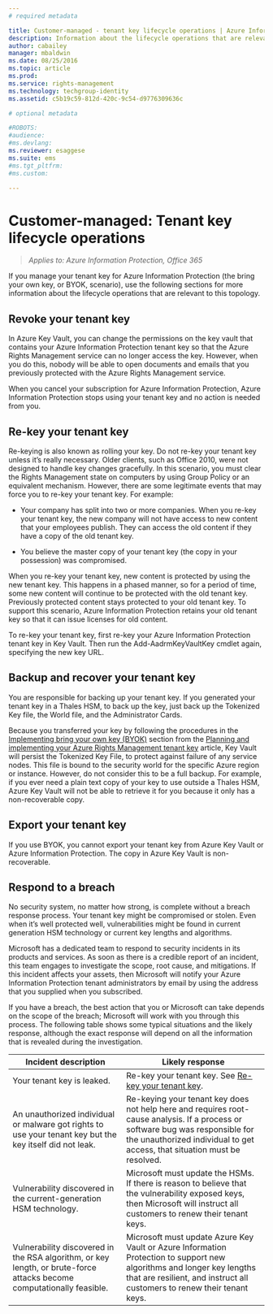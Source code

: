 ```yaml
---
# required metadata

title: Customer-managed - tenant key lifecycle operations | Azure Information Protection
description: Information about the lifecycle operations that are relevant if you manage your tenant key for Azure Information Protection (the bring your own key, or BYOK, scenario).
author: cabailey
manager: mbaldwin
ms.date: 08/25/2016
ms.topic: article
ms.prod:
ms.service: rights-management
ms.technology: techgroup-identity
ms.assetid: c5b19c59-812d-420c-9c54-d9776309636c

# optional metadata

#ROBOTS:
#audience:
#ms.devlang:
ms.reviewer: esaggese
ms.suite: ems
#ms.tgt_pltfrm:
#ms.custom:

---
```



# Customer-managed: Tenant key lifecycle operations

>*Applies to: Azure Information Protection, Office 365*

If you manage your tenant key for Azure Information Protection (the bring your own key, or BYOK, scenario), use the following sections for more information about the lifecycle operations that are relevant to this topology.

## Revoke your tenant key
In Azure Key Vault, you can change the permissions on the key vault that contains your Azure Information Protection tenant key so that the Azure Rights Management service can no longer access the key. However, when you do this, nobody will be able to open documents and emails that you previously protected with the Azure Rights Management service.

When you cancel your subscription for Azure Information Protection, Azure Information Protection stops using your tenant key and no action is needed from you.


## Re-key your tenant key
Re-keying is also known as rolling your key. Do not re-key your tenant key unless it’s really necessary. Older clients, such as Office 2010, were not designed to handle key changes gracefully. In this scenario, you must clear the Rights Management state on computers by using Group Policy or an equivalent mechanism. However, there are some legitimate events that may force you to re-key your tenant key. For example:

-   Your company has split into two or more companies. When you re-key your tenant key, the new company will not have access to new content that your employees publish. They can access the old content if they have a copy of the old tenant key.

-   You believe the master copy of your tenant key (the copy in your possession) was compromised.

When you re-key your tenant key, new content is protected by using the new tenant key. This happens in a phased manner, so for a period of time, some new content will continue to be protected with the old tenant key. Previously protected content stays protected to your old tenant key. To support this scenario, Azure Information Protection retains your old tenant key so that it can issue licenses for old content.

To re-key your tenant key, first re-key your Azure Information Protection tenant key in Key Vault. Then run the Add-AadrmKeyVaultKey cmdlet again, specifying the new key URL.

## Backup and recover your tenant key
You are responsible for backing up your tenant key. If you generated your tenant key in a Thales HSM, to back up the key, just back up the Tokenized Key file, the World file, and the Administrator Cards.

Because you transferred your key by following the procedures in the [Implementing bring your own key (BYOK)](../plan-design/plan-implement-tenant-key.md#implementing-your-azure-rights-management-tenant-key) section from the [Planning and implementing your Azure Rights Management tenant key](../plan-design/plan-implement-tenant-key.md) article, Key Vault will persist the Tokenized Key File, to protect against failure of any service nodes. This file is bound to the security world for the specific Azure region or instance. However, do not consider this to be a full backup. For example, if you ever need a plain text copy of your key to use outside a Thales HSM, Azure Key Vault will not be able to retrieve it for you because it only has a non-recoverable copy.

## Export your tenant key
If you use BYOK, you cannot export your tenant key from Azure Key Vault or Azure Information Protection. The copy in Azure Key Vault is non-recoverable. 

## Respond to a breach
No security system, no matter how strong, is complete without a breach response process. Your tenant key might be compromised or stolen. Even when it’s well protected well, vulnerabilities might be found in current generation HSM technology or current key lengths and algorithms.

Microsoft has a dedicated team to respond to security incidents in its products and services. As soon as there is a credible report of an incident, this team engages to investigate the scope, root cause, and mitigations. If this incident affects your assets, then Microsoft will notify your Azure Information Protection tenant administrators by email by using the address that you supplied when you subscribed.

If you have a breach, the best action that you or Microsoft can take depends on the scope of the breach; Microsoft will work with you through this process. The following table shows some typical situations and the likely response, although the exact response will depend on all the information that is revealed during the investigation.

|Incident description|Likely response|
|------------------------|-------------------|
|Your tenant key is leaked.|Re-key your tenant key. See [Re-key your tenant key](#re-key-your-tenant-key).|
|An unauthorized individual or malware got rights to use your tenant key but the key itself did not leak.|Re-keying your tenant key does not help here and requires root-cause analysis. If a process or software bug was responsible for the unauthorized individual to get access, that situation must be resolved.|
|Vulnerability discovered in the current-generation HSM technology.|Microsoft must update the HSMs. If there is reason to believe that the vulnerability exposed keys, then Microsoft will instruct all customers to renew their tenant keys.|
|Vulnerability discovered in the RSA algorithm, or key length, or brute-force attacks become computationally feasible.|Microsoft must update Azure Key Vault or Azure Information Protection to support new algorithms and longer key lengths that are resilient, and instruct all customers to renew their tenant keys.|



